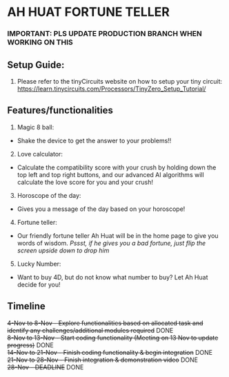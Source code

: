 # AH HUAT FORTUNE TELLER
### IMPORTANT: PLS UPDATE PRODUCTION BRANCH WHEN WORKING ON THIS

## Setup Guide:
1. Please refer to the tinyCircuits website on how to setup your tiny circuit:
https://learn.tinycircuits.com/Processors/TinyZero_Setup_Tutorial/

## Features/functionalities
1. Magic 8 ball:<br>
- Shake the device to get the answer to your problems!!
2. Love calculator:<br>
- Calculate the compatibility score with your crush by holding down the top left and top right buttons, and our advanced AI algorithms will calculate the love score for you and your crush!
3. Horoscope of the day:<br>
- Gives you a message of the day based on your horoscope!
4. Fortune teller:<br>
- Our friendly fortune teller Ah Huat will be in the home page to give you words of wisdom. *Pssst, if he gives you a bad fortune, just flip the screen upside down to drop him* 
5. Lucky Number:<br>
- Want to buy 4D, but do not know what number to buy? Let Ah Huat decide for you!

## Timeline
~~4-Nov to 8-Nov - Explore functionalities based on allocated task and identify any challenges/additional modules required~~ DONE <br>
~~8-Nov to 13-Nov - Start coding functionality (Meeting on 13 Nov to update progress)~~ DONE<br>
~~14-Nov to 21-Nov - Finish coding functionality & begin integration~~ DONE<br>
~~21-Nov to 28-Nov - Finish integration & demonstration video~~ DONE<br>
~~28-Nov - DEADLINE~~ DONE
